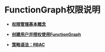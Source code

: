 # FunctionGraph权限说明<a name="ZH-CN_TOPIC_0149027391"></a>

-   **[权限管理基本概念](权限管理基本概念.md)**  

-   **[创建用户并授权使用FunctionGraph](创建用户并授权使用FunctionGraph.md)**  

-   **[策略语法：RBAC](策略语法-RBAC.md)**  


